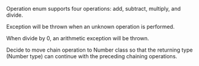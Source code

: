 Operation enum supports four operations: add, subtract, multiply, and divide.

Exception will be thrown when an unknown operation is performed.

When divide by 0, an arithmetic exception will be thrown.

Decide to move chain operation to Number class so that the returning type (Number type) can continue with the preceding chaining operations.